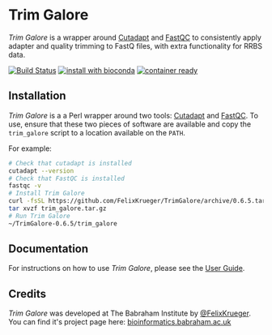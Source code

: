 # Trim Galore
_Trim Galore_ is a wrapper around [Cutadapt](https://github.com/marcelm/cutadapt) and [FastQC](http://www.bioinformatics.babraham.ac.uk/projects/fastqc/) to consistently apply adapter and quality trimming to FastQ files, with extra functionality for RRBS data.

[![Build Status](https://travis-ci.org/FelixKrueger/TrimGalore.svg?branch=master)](https://travis-ci.org/FelixKrueger/TrimGalore)
[![install with bioconda](https://img.shields.io/badge/install%20with-bioconda-brightgreen.svg)](https://bioconda.github.io/recipes/trim-galore/README.html)
[![container ready](https://quay.io/repository/biocontainers/trim-galore/status)](https://quay.io/repository/biocontainers/trim-galore)


## Installation
_Trim Galore_ is a a Perl wrapper around two tools: [Cutadapt](https://github.com/marcelm/cutadapt) and [FastQC](http://www.bioinformatics.babraham.ac.uk/projects/fastqc/). To use, ensure that these two pieces of software are available and copy the `trim_galore` script to a location available on the `PATH`.

For example:
```bash
# Check that cutadapt is installed
cutadapt --version
# Check that FastQC is installed
fastqc -v
# Install Trim Galore
curl -fsSL https://github.com/FelixKrueger/TrimGalore/archive/0.6.5.tar.gz -o trim_galore.tar.gz
tar xvzf trim_galore.tar.gz
# Run Trim Galore
~/TrimGalore-0.6.5/trim_galore
```

## Documentation
For instructions on how to use _Trim Galore_, please see the [User Guide](Docs/Trim_Galore_User_Guide.md).

## Credits
_Trim Galore_ was developed at The Babraham Institute by [@FelixKrueger](https://github.com/FelixKrueger/). You can find it's project page here: [bioinformatics.babraham.ac.uk](http://www.bioinformatics.babraham.ac.uk/projects/trim_galore/)

